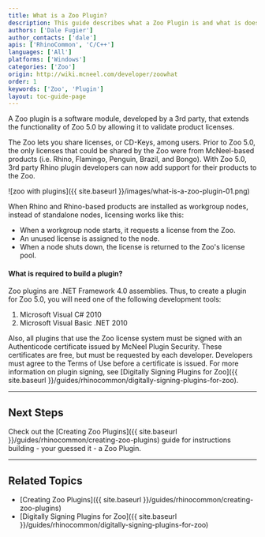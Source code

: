 ```yaml
---
title: What is a Zoo Plugin?
description: This guide describes what a Zoo Plugin is and what is does.
authors: ['Dale Fugier']
author_contacts: ['dale']
apis: ['RhinoCommon', 'C/C++']
languages: ['All']
platforms: ['Windows']
categories: ['Zoo']
origin: http://wiki.mcneel.com/developer/zoowhat
order: 1
keywords: ['Zoo', 'Plugin']
layout: toc-guide-page
---
```


 
A Zoo plugin is a software module, developed by a 3rd party, that extends the functionality of Zoo 5.0 by allowing it to validate product licenses.

The Zoo lets you share licenses, or CD-Keys, among users. Prior to Zoo 5.0, the only licenses that could be shared by the Zoo were from McNeel-based products (i.e. Rhino, Flamingo, Penguin, Brazil, and Bongo). With Zoo 5.0, 3rd party Rhino plugin developers can now add support for their products to the Zoo.

![zoo with plugins]({{ site.baseurl }}/images/what-is-a-zoo-plugin-01.png)

When Rhino and Rhino-based products are installed as workgroup nodes, instead of standalone nodes, licensing works like this:

- When a workgroup node starts, it requests a license from the Zoo.
- An unused license is assigned to the node.
- When a node shuts down, the license is returned to the Zoo's license pool.

#### What is required to build a plugin?

Zoo plugins are .NET Framework 4.0 assemblies. Thus, to create a plugin for Zoo 5.0, you will need one of the following development tools:

1. Microsoft Visual C# 2010
1. Microsoft Visual Basic .NET 2010

Also, all plugins that use the Zoo license system must be signed with an Authenticode certificate issued by McNeel Plugin Security. These certificates are free, but must be requested by each developer. Developers must agree to the Terms of Use before a certificate is issued. For more information on plugin signing, see [Digitally Signing Plugins for Zoo]({{ site.baseurl }}/guides/rhinocommon/digitally-signing-plugins-for-zoo).

---

## Next Steps

Check out the [Creating Zoo Plugins]({{ site.baseurl }}/guides/rhinocommon/creating-zoo-plugins) guide for instructions building - your guessed it - a Zoo Plugin.


---

## Related Topics

- [Creating Zoo Plugins]({{ site.baseurl }}/guides/rhinocommon/creating-zoo-plugins)
- [Digitally Signing Plugins for Zoo]({{ site.baseurl }}/guides/rhinocommon/digitally-signing-plugins-for-zoo)
